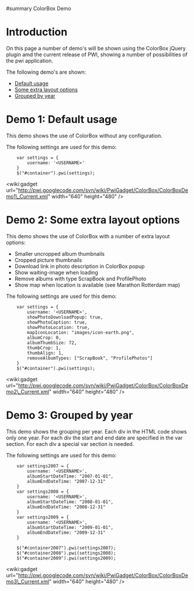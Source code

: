 ﻿#summary ColorBox Demo

# Introduction #

On this page a number of demo's will be shown using the ColorBox jQuery plugin amd the current release of PWI,
showing a number of possibilities of the pwi application.

The following demo's are shown:
  * [Default usage](ColorBoxDemoCurrent#Demo_1:_Default_usage.md)
  * [Some extra layout options](ColorBoxDemoCurrent#Demo_2:_Some_extra_layout_options.md)
  * [Grouped by year](ColorBoxDemoCurrent#Demo_3:_Grouped_by_year.md)


# Demo 1: Default usage #

This demo shows the use of ColorBox without any configuration.

The following settings are used for this demo:
```
    var settings = {
        username: '<USERNAME>'
    }
    $("#container").pwi(settings);
```
&lt;wiki:gadget url="http://pwi.googlecode.com/svn/wiki/PwiGadget/ColorBox/ColorBoxDemo1\_Current.xml" width="640" height="480" /&gt;

# Demo 2: Some extra layout options #

This demo shows the use of ColorBox with a number of extra layout options:
  * Smaller uncropped album thumbnails
  * Cropped picture thumbnails
  * Download link in photo description in ColorBox popup
  * Show waiting-image when loading
  * Remove albums with type ScrapBook and ProfilePhoto
  * Show map when location is available (see Marathon Rotterdam map)

The following settings are used for this demo:
```
    var settings = {
        username: '<USERNAME>',
        showPhotoDownloadPopup: true,
        showPhotoCaption: true,
        showPhotoLocation: true,
        mapIconLocation: "images/icon-earth.png",
        albumCrop: 0,
        albumThumbSize: 72,
        thumbCrop: 1,
        thumbAlign: 1,
        removeAlbumTypes: ["ScrapBook", "ProfilePhotos"]
    }
    $("#container").pwi(settings);
```
&lt;wiki:gadget url="http://pwi.googlecode.com/svn/wiki/PwiGadget/ColorBox/ColorBoxDemo2\_Current.xml" width="640" height="480" /&gt;

# Demo 3: Grouped by year #

This demo shows the grouping per year. Each div in the HTML code shows only one year. For each div the start and end date are specified in the var section. For each div a special var section is needed.

The following settings are used for this demo:
```
    var settings2007 = {
        username: '<USERNAME>',
        albumStartDateTime: "2007-01-01", 
        albumEndDateTime: "2007-12-31"
    }
    var settings2008 = {
        username: '<USERNAME>',
        albumStartDateTime: "2008-01-01", 
        albumEndDateTime: "2008-12-31"
    }
    var settings2009 = {
        username: '<USERNAME>',
        albumStartDateTime: "2009-01-01", 
        albumEndDateTime: "2009-12-31"
    }
    
    $("#container2007").pwi(settings2007);
    $("#container2008").pwi(settings2008);
    $("#container2009").pwi(settings2009);
```
&lt;wiki:gadget url="http://pwi.googlecode.com/svn/wiki/PwiGadget/ColorBox/ColorBoxDemo3\_Current.xml" width="640" height="480" /&gt;
